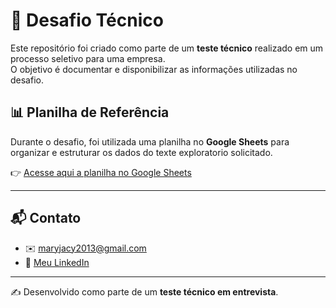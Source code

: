# 📌 Desafio Técnico

Este repositório foi criado como parte de um **teste técnico** realizado em um processo seletivo para uma empresa.  
O objetivo é documentar e disponibilizar as informações utilizadas no desafio.  

## 📊 Planilha de Referência

Durante o desafio, foi utilizada uma planilha no **Google Sheets** para organizar e estruturar os dados do texte exploratorio solicitado.  

👉 [Acesse aqui a planilha no Google Sheets](https://docs.google.com/spreadsheets/d/1WjK1B8aDlAxOaikubviRQ9YKaj_g8TD5-qVjQN1jTs0/edit?usp=sharing)

---

## 📬 Contato

- ✉️ [maryjacy2013@gmail.com](mailto:maryjacy2013@gmail.com)  
- 🔗 [Meu LinkedIn](https://www.linkedin.com/in/maria-jaciara-477993149/)

---

✍️ Desenvolvido como parte de um **teste técnico em entrevista**.
